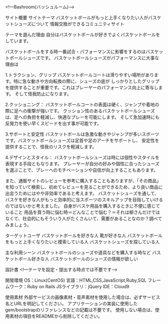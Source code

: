 <!—Bashroom(バッシュルーム)-->

サイト概要
サイトテーマ
バスケットボールがもっと上手くなりたい人がバスケットシューズについて
情報交換ができるコミュニティサイト

テーマを選んだ理由
自分はバスケットボールが好きでよくバスケットボールをしています。

バスケットボールをする時一番試合・パフォーマンスに影響をするのはバスケットボールシューズです。
バスケットボールシューズがパフォーマンスに大事な理由は

1.トラクション、グリップ
 バスケットボールコートは滑りやすい場所があります。特に急な動きや方向転換の際に、シューズの底が
 しっかりとしたグリップを提供することが重要です。これはプレーヤーのパフォーマンス向上に寄与します。
 そして怪我防止になります。

2.クッショニング： バスケットボールコートの表面は硬く、ジャンプや着地の際に足への衝撃が強いです。
クッション性のあるバスケットボールシューズは、足への負担を軽減し、快適なプレーを可能にします。
そして急加速時にも反発力を使い早くスピードを出す事が可能です。

3.サポートと安定性
バスケットボールは急激な動きやジャンプが多いスポーツです。バスケットボールシューズは足首や足のアーチをサポートし、
安定性を提供することで、怪我のリスクを軽減します。

4.デザインとスタイル： バスケットボールシューズは時には個性やスタイルを表現する手段ともなります。
プレーヤーが自分の好みや個性に合ったシューズを選ぶことで、プレーへのモチベーションや自信が向上することもあります。

また、通販サイトのレビューを参考に購入することもありますが、「その商品」を知っていて検索し、初めてレビューを見ることができるため、より良い商品に出会うためにはやや非効率であると考えます。
バスケットシューズを通して、バスケを好きな人がもっと効率的に当スポーツのスキルアップを目指していけるのではないかと考えました。
自身がバスケ用品を購入するときに不便に感じていること
用品を買う時に悩む時＝どんなことで悩む？＝それは柳さんだけではなくて、社会的にもそういう人がたくさんいて、需要があることなのか？調べてみましょう。


ターゲットユーザ
バスケットボールを好きな人
靴が好きな人
バスケットボールをもっと上手くなりたいと模索している人
バスケットシューズを探している人

主な利用シーン
バスケットボールのシューズや道具などを購入する時など
バスケットボール好きな人
バスケットボールのシューズの情報が欲しい

設計書
<!—テーマを設定・提出する時点では不要です-->

開発環境
OS：Linux(CentOS)
言語：HTML,CSS,JavaScript,Ruby,SQL
フレームワーク：Ruby on Rails
JSライブラリ：jQuery
IDE：Cloud9

使用素材
外部サービスの画像素材・音声素材を使用した場合は、必ずサービス名とURLを明記してください。
アプリケーションの実装に使用したgem/bootstrapのリファレンスなどの記載は不要です。
使用しない場合は、使用素材の項目をREADMEから削除してください。
